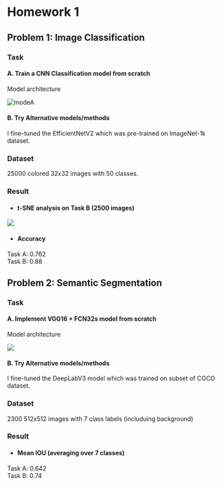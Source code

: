 # Homework 1
## Problem 1: Image Classification
### Task 
#### A. Train a CNN Classification model from scratch
Model architecture

![modeA](https://user-images.githubusercontent.com/112916328/221918607-c76e4af1-69f8-42f0-a31f-d19b06ece203.jpg)

#### B. Try Alternative models/methods
I fine-tuned the EfficientNetV2 which was pre-trained on ImageNet-1k dataset. 

### Dataset
25000 colored 32x32 images with 50 classes.

### Result
* #### t-SNE analysis on Task B (2500 images)
![](https://i.imgur.com/brFzhns.jpg)
* #### Accuracy
Task A: 0.762  
Task B: 0.88

## Problem 2: Semantic Segmentation
### Task
#### A. Implement VGG16 + FCN32s model from scratch
Model architecture

![](https://i.imgur.com/dn5CP7Y.jpg)

#### B. Try Alternative models/methods
I fine-tuned the DeepLabV3 model which was trained on subset of COCO dataset.

### Dataset
2300 512x512 images with 7 class labels (includuing background)

### Result
* #### Mean IOU (averaging over 7 classes)
Task A: 0.642  
Task B: 0.74
